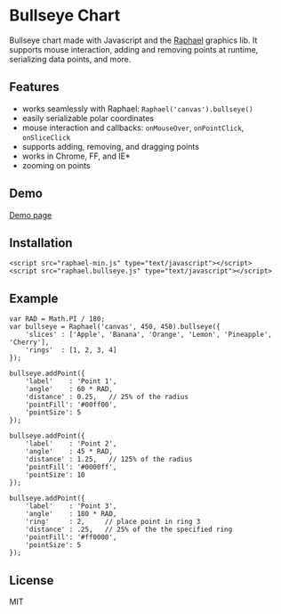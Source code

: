 # Bullseye Chart

Bullseye chart made with Javascript and the [Raphael](http://raphaeljs.org) graphics lib. It supports mouse interaction, adding and removing points at runtime, serializing data points, and more.

## Features

- works seamlessly with Raphael: `Raphael('canvas').bullseye()`
- easily serializable polar coordinates
- mouse interaction and callbacks: `onMouseOver`, `onPointClick`, `onSliceClick`
- supports adding, removing, and dragging points
- works in Chrome, FF, and IE*
- zooming on points


## Demo

[Demo page](http://dimarr.github.com/raphael.bullseye.js)

## Installation

    <script src="raphael-min.js" type="text/javascript"></script>
    <script src="raphael.bullseye.js" type="text/javascript"></script>

## Example

    var RAD = Math.PI / 180;
    var bullseye = Raphael('canvas', 450, 450).bullseye({
        'slices' : ['Apple', 'Banana', 'Orange', 'Lemon', 'Pineapple', 'Cherry'],
        'rings'  : [1, 2, 3, 4]
    });

    bullseye.addPoint({
        'label'    : 'Point 1',
        'angle'    : 60 * RAD,
        'distance' : 0.25,   // 25% of the radius
        'pointFill': '#00ff00',
        'pointSize': 5
    });

    bullseye.addPoint({
        'label'    : 'Point 2',
        'angle'    : 45 * RAD,
        'distance' : 1.25,   // 125% of the radius
        'pointFill': '#0000ff',
        'pointSize': 10
    });

    bullseye.addPoint({
        'label'    : 'Point 3',
        'angle'    : 180 * RAD,
        'ring'     : 2,     // place point in ring 3
        'distance' : .25,   // 25% of the the specified ring
        'pointFill': '#ff0000',
        'pointSize': 5
    });

## License

MIT

